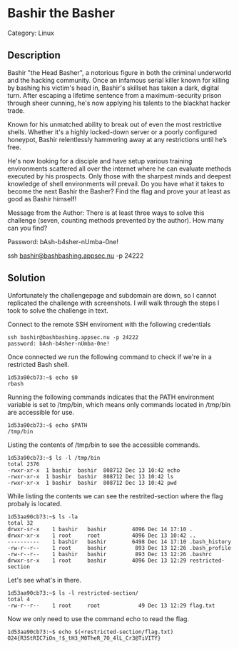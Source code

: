 # Bashir the Basher

Category: Linux

## Description
Bashir "the Head Basher", a notorious figure in both the criminal underworld and the hacking community. Once an infamous serial killer known for killing by bashing his victim's head in, Bashir's skillset has taken a dark, digital turn. After escaping a lifetime sentence from a maximum-security prison through sheer cunning, he's now applying his talents to the blackhat hacker trade.

Known for his unmatched ability to break out of even the most restrictive shells. Whether it's a highly locked-down server or a poorly configured honeypot, Bashir relentlessly hammering away at any restrictions until he’s free.

He's now looking for a disciple and have setup various training environments scattered all over the internet where he can evaluate methods executed by his prospects. Only those with the sharpest minds and deepest knowledge of shell environments will prevail. Do you have what it takes to become the next Bashir the Basher? Find the flag and prove your at least as good as Bashir himself!

Message from the Author: There is at least three ways to solve this challenge (seven, counting methods prevented by the author). How many can you find?

Password: bAsh-b4sher-nUmba-0ne!

ssh bashir@bashbashing.appsec.nu -p 24222

## Solution

Unfortunately the challengepage and subdomain are down, so I cannot replicated the challenge with screenshots. I will walk through the steps I took to solve the challenge in text.

Connect to the remote SSH enviroment with the following credentials

```
ssh bashir@bashbashing.appsec.nu -p 24222
password: bAsh-b4sher-nUmba-0ne!
```

Once connected we run the following command to check if we're in a restricted Bash shell.

```
1d53a90cb73:~$ echo $0
rbash
```

Running the following commands indicates that the PATH environment variable is set to /tmp/bin, which means only commands located in /tmp/bin are accessible for use.

```
1d53a90cb73:~$ echo $PATH
/tmp/bin
```

Listing the contents of /tmp/bin to see the accessible commands.

```
1d53a90cb73:~$ ls -l /tmp/bin
total 2376
-rwxr-xr-x  1 bashir  bashir  808712 Dec 13 10:42 echo  
-rwxr-xr-x  1 bashir  bashir  808712 Dec 13 10:42 ls
-rwxr-xr-x  1 bashir  bashir  808712 Dec 13 10:42 pwd
```

While listing the contents we can see the restrited-section where the flag probaly is located.

```
1d53aa90cb73:~$ ls -la
total 32
drwxr-sr-x    1 bashir   bashir        4096 Dec 14 17:10 .
drwxr-xr-x    1 root     root          4096 Dec 13 10:42 ..
----------    1 bashir   bashir        6498 Dec 14 17:10 .bash_history
-rw-r--r--    1 root     bashir         893 Dec 13 12:26 .bash_profile
-rw-r--r--    1 bashir   bashir         893 Dec 13 12:26 .bashrc
drwxr-sr-x    1 root     bashir        4096 Dec 13 12:29 restricted-section
```

Let's see what's in there.

```
1d53aa90cb73:~$ ls -l restricted-section/
total 4
-rw-r--r--    1 root     root            49 Dec 13 12:29 flag.txt
```

Now we only need to use the command echo to read the flag.

```
1d53aa90cb73:~$ echo $(<restricted-section/flag.txt)
O24{R3StRIC7iOn_!$_tH3_M0TheR_7O_4lL_Cr3@TiVITY}
```

